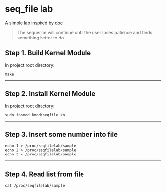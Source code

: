 # seq_file lab

A simple lab inspired by [doc](https://www.kernel.org/doc/Documentation/filesystems/seq_file.txt)

> The
> sequence will continue until the user loses patience and finds something
> better to do.

## Step 1. Build Kernel Module

In project root directory:

```shell=
make
```
---

## Step 2. Install Kernel Module

In project root directory:

```shell=
sudo insmod kmod/seqfile.ko
```

---

## Step 3. Insert some number into file

```shell=
echo 1 > /proc/seqfilelab/sample
echo 2 > /proc/seqfilelab/sample
echo 3 > /proc/seqfilelab/sample
```

---

## Step 4. Read list from file

```shell=
cat /proc/seqfilelab/sample
```
